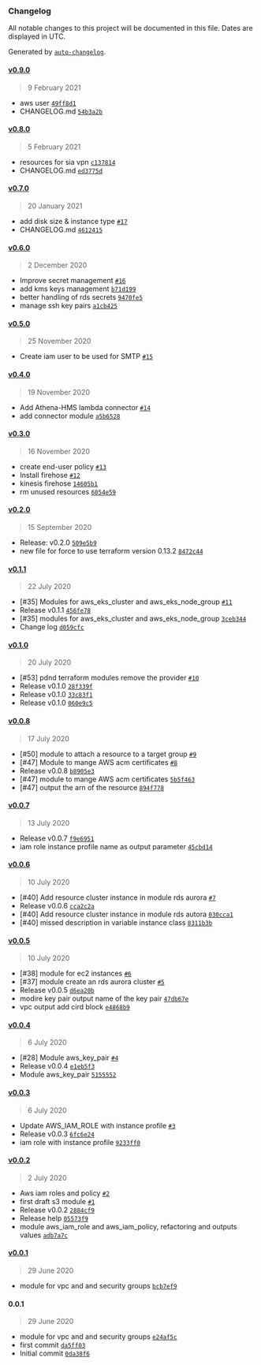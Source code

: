 ### Changelog

All notable changes to this project will be documented in this file. Dates are displayed in UTC.

Generated by [`auto-changelog`](https://github.com/CookPete/auto-changelog).

#### [v0.9.0](https://github.com/pagopa/pdnd-infra-tf-modules/compare/v0.8.0...v0.9.0)

> 9 February 2021

- aws user [`49ff8d1`](https://github.com/pagopa/pdnd-infra-tf-modules/commit/49ff8d1a778358a90707812d273dffb1c7a2d801)
- CHANGELOG.md [`54b3a2b`](https://github.com/pagopa/pdnd-infra-tf-modules/commit/54b3a2bdf11f21700f715a277afc2913e740d0bd)

#### [v0.8.0](https://github.com/pagopa/pdnd-infra-tf-modules/compare/v0.7.0...v0.8.0)

> 5 February 2021

- resources for sia vpn [`c137814`](https://github.com/pagopa/pdnd-infra-tf-modules/commit/c137814e3226cc5467b2cac6324cd2f06b28b5df)
- CHANGELOG.md [`ed3775d`](https://github.com/pagopa/pdnd-infra-tf-modules/commit/ed3775d1f767178b525d8ca34f756f18eb6eb797)

#### [v0.7.0](https://github.com/pagopa/pdnd-infra-tf-modules/compare/v0.6.0...v0.7.0)

> 20 January 2021

- add disk size & instance type [`#17`](https://github.com/pagopa/pdnd-infra-tf-modules/pull/17)
- CHANGELOG.md [`4612415`](https://github.com/pagopa/pdnd-infra-tf-modules/commit/46124156c6e6a47b600aad68b4e9dd18bd593bd6)

#### [v0.6.0](https://github.com/pagopa/pdnd-infra-tf-modules/compare/v0.5.0...v0.6.0)

> 2 December 2020

- Improve secret management [`#16`](https://github.com/pagopa/pdnd-infra-tf-modules/pull/16)
- add kms keys management [`b71d199`](https://github.com/pagopa/pdnd-infra-tf-modules/commit/b71d1991479b36dfefab0a6c336a25f9554955dd)
- better handling of rds secrets [`9470fe5`](https://github.com/pagopa/pdnd-infra-tf-modules/commit/9470fe55d7a408a6d915ffced655a958980216b3)
- manage ssh key pairs [`a1cb425`](https://github.com/pagopa/pdnd-infra-tf-modules/commit/a1cb425142ffdf4fc93e207da27f64691fa80cbb)

#### [v0.5.0](https://github.com/pagopa/pdnd-infra-tf-modules/compare/v0.4.0...v0.5.0)

> 25 November 2020

- Create iam user to be used for SMTP [`#15`](https://github.com/pagopa/pdnd-infra-tf-modules/pull/15)

#### [v0.4.0](https://github.com/pagopa/pdnd-infra-tf-modules/compare/v0.3.0...v0.4.0)

> 19 November 2020

- Add Athena-HMS lambda connector [`#14`](https://github.com/pagopa/pdnd-infra-tf-modules/pull/14)
- add connector module [`a5b6528`](https://github.com/pagopa/pdnd-infra-tf-modules/commit/a5b65285c09e8affe3e8866ae17dd7ae84fd14c4)

#### [v0.3.0](https://github.com/pagopa/pdnd-infra-tf-modules/compare/v0.2.0...v0.3.0)

> 16 November 2020

- create end-user policy [`#13`](https://github.com/pagopa/pdnd-infra-tf-modules/pull/13)
- Install firehose [`#12`](https://github.com/pagopa/pdnd-infra-tf-modules/pull/12)
- kinesis firehose [`14605b1`](https://github.com/pagopa/pdnd-infra-tf-modules/commit/14605b147a0fb9055e4a83303da9324d3200cdd1)
- rm unused resources [`6054e59`](https://github.com/pagopa/pdnd-infra-tf-modules/commit/6054e5968559697b6146c3681216d9e4c1b18330)

#### [v0.2.0](https://github.com/pagopa/pdnd-infra-tf-modules/compare/v0.1.1...v0.2.0)

> 15 September 2020

- Release: v0.2.0 [`509e5b9`](https://github.com/pagopa/pdnd-infra-tf-modules/commit/509e5b920bf25232b2c5f5e28e5b01874ff6369e)
- new file for force to use terraform version 0.13.2 [`8472c44`](https://github.com/pagopa/pdnd-infra-tf-modules/commit/8472c444b951174e6618896a85a944120948fd52)

#### [v0.1.1](https://github.com/pagopa/pdnd-infra-tf-modules/compare/v0.1.0...v0.1.1)

> 22 July 2020

- [#35] Modules for aws_eks_cluster and aws_eks_node_group [`#11`](https://github.com/pagopa/pdnd-infra-tf-modules/pull/11)
- Release v0.1.1 [`456fe78`](https://github.com/pagopa/pdnd-infra-tf-modules/commit/456fe781baccc74b34fdd04c7030704f215d6187)
- [#35] modules for aws_eks_cluster and aws_eks_node_group [`3ceb344`](https://github.com/pagopa/pdnd-infra-tf-modules/commit/3ceb344bdf02f13d74004fd1524e5d52bc32aa59)
- Change log [`d059cfc`](https://github.com/pagopa/pdnd-infra-tf-modules/commit/d059cfcb58696b64fd2334b851b03fb2d36382cd)

#### [v0.1.0](https://github.com/pagopa/pdnd-infra-tf-modules/compare/v0.0.8...v0.1.0)

> 20 July 2020

- [#53] pdnd terraform modules remove the provider [`#10`](https://github.com/pagopa/pdnd-infra-tf-modules/pull/10)
- Release v0.1.0 [`28f339f`](https://github.com/pagopa/pdnd-infra-tf-modules/commit/28f339fcd653cc95e8196947bb82742394ae2c82)
- Release v0.1.0 [`33c83f1`](https://github.com/pagopa/pdnd-infra-tf-modules/commit/33c83f18343b849e3ae1d14249c715a9dff3aed0)
- Release v0.1.0 [`060e9c5`](https://github.com/pagopa/pdnd-infra-tf-modules/commit/060e9c5876b5110662da44a60efe7ba2587572ab)

#### [v0.0.8](https://github.com/pagopa/pdnd-infra-tf-modules/compare/v0.0.7...v0.0.8)

> 17 July 2020

- [#50] module to attach a resource to a target group [`#9`](https://github.com/pagopa/pdnd-infra-tf-modules/pull/9)
- [#47] Module to mange AWS acm certificates [`#8`](https://github.com/pagopa/pdnd-infra-tf-modules/pull/8)
- Release v0.0.8 [`b8905e3`](https://github.com/pagopa/pdnd-infra-tf-modules/commit/b8905e3a9194b75510e49bfaf4ea87d7ed1d6f8a)
- [#47] module to mange AWS acm certificates [`5b5f463`](https://github.com/pagopa/pdnd-infra-tf-modules/commit/5b5f46305c91c618cf6fab54880e0f125f980820)
- [#47] output the arn of the resource [`894f778`](https://github.com/pagopa/pdnd-infra-tf-modules/commit/894f77809ff29b5e2d78cdafb531f01dfa7c6773)

#### [v0.0.7](https://github.com/pagopa/pdnd-infra-tf-modules/compare/v0.0.6...v0.0.7)

> 13 July 2020

- Release v0.0.7 [`f9e6951`](https://github.com/pagopa/pdnd-infra-tf-modules/commit/f9e69511346b88f42abeaa005103fe56dd3d312f)
- iam role instance profile name as output parameter [`45cbd14`](https://github.com/pagopa/pdnd-infra-tf-modules/commit/45cbd142156bd2fba033c5fbadd4708c2809ac93)

#### [v0.0.6](https://github.com/pagopa/pdnd-infra-tf-modules/compare/v0.0.5...v0.0.6)

> 10 July 2020

- [#40] Add resource cluster instance in module rds aurora [`#7`](https://github.com/pagopa/pdnd-infra-tf-modules/pull/7)
- Release v0.0.6 [`cca2c2a`](https://github.com/pagopa/pdnd-infra-tf-modules/commit/cca2c2ad3506e579e4575486e11f3cd5ffbaaae4)
- [#40] Add resource cluster instance in module rds autora [`030cca1`](https://github.com/pagopa/pdnd-infra-tf-modules/commit/030cca19d301a2e4451d54ed7a35e10502ad118e)
- [#40] missed description in variable instance class [`8311b3b`](https://github.com/pagopa/pdnd-infra-tf-modules/commit/8311b3bb8d4877dcce806368618254705b594611)

#### [v0.0.5](https://github.com/pagopa/pdnd-infra-tf-modules/compare/v0.0.4...v0.0.5)

> 10 July 2020

- [#38] module for ec2 instances [`#6`](https://github.com/pagopa/pdnd-infra-tf-modules/pull/6)
- [#37] module create an rds aurora cluster [`#5`](https://github.com/pagopa/pdnd-infra-tf-modules/pull/5)
- Release v0.0.5 [`d6ea20b`](https://github.com/pagopa/pdnd-infra-tf-modules/commit/d6ea20bfe7dfbae491481ffa5c0cb68aa61be27c)
- modire key pair output name of the key pair [`47db67e`](https://github.com/pagopa/pdnd-infra-tf-modules/commit/47db67e837248d156b3b405fab6b5bfe2f3e501d)
- vpc output add cird block [`e4868b9`](https://github.com/pagopa/pdnd-infra-tf-modules/commit/e4868b9bc2706fd1da448aa4a0c83f283c88b509)

#### [v0.0.4](https://github.com/pagopa/pdnd-infra-tf-modules/compare/v0.0.3...v0.0.4)

> 6 July 2020

- [#28] Module aws_key_pair [`#4`](https://github.com/pagopa/pdnd-infra-tf-modules/pull/4)
- Release v0.0.4 [`e1eb5f3`](https://github.com/pagopa/pdnd-infra-tf-modules/commit/e1eb5f38a068c09d793db3cd436a34c4c58becbf)
- Module aws_key_pair [`5155552`](https://github.com/pagopa/pdnd-infra-tf-modules/commit/5155552f32df7b039a1dd16a3c5c10e7bcbfc3ab)

#### [v0.0.3](https://github.com/pagopa/pdnd-infra-tf-modules/compare/v0.0.2...v0.0.3)

> 6 July 2020

- Update AWS_IAM_ROLE with instance profile  [`#3`](https://github.com/pagopa/pdnd-infra-tf-modules/pull/3)
- Release v0.0.3 [`6fc6e24`](https://github.com/pagopa/pdnd-infra-tf-modules/commit/6fc6e24cd70e7e3ba0efd5a934eacc6b037f524b)
- iam role with instance profile [`9233ff0`](https://github.com/pagopa/pdnd-infra-tf-modules/commit/9233ff073039cfeb7847772c0bc471ef228dd214)

#### [v0.0.2](https://github.com/pagopa/pdnd-infra-tf-modules/compare/v0.0.1...v0.0.2)

> 2 July 2020

- Aws iam roles and policy [`#2`](https://github.com/pagopa/pdnd-infra-tf-modules/pull/2)
- first draft s3 module [`#1`](https://github.com/pagopa/pdnd-infra-tf-modules/pull/1)
- Release v0.0.2 [`2884cf9`](https://github.com/pagopa/pdnd-infra-tf-modules/commit/2884cf91ea95c0b20a8e85dff16097e93d0595b1)
- Release help [`05573f9`](https://github.com/pagopa/pdnd-infra-tf-modules/commit/05573f9624dedf268ec1eca854bf299d3f6c80c5)
- module aws_iam_role and aws_iam_policy, refactoring and outputs values [`adb7a7c`](https://github.com/pagopa/pdnd-infra-tf-modules/commit/adb7a7ce0938cdaefaf90f445739374db30165ad)

#### [v0.0.1](https://github.com/pagopa/pdnd-infra-tf-modules/compare/0.0.1...v0.0.1)

> 29 June 2020

- module for vpc and and security groups [`bcb7ef9`](https://github.com/pagopa/pdnd-infra-tf-modules/commit/bcb7ef99f7068353036861f4126193c34cac2a4c)

#### 0.0.1

> 29 June 2020

- module for vpc and and security groups [`e24af5c`](https://github.com/pagopa/pdnd-infra-tf-modules/commit/e24af5cb1a4a0b99e505e7211bcb1bbcd77e3caf)
- first commit [`da5ff03`](https://github.com/pagopa/pdnd-infra-tf-modules/commit/da5ff03e7781ddd9f47f35078096f0c44bc5f90f)
- Initial commit [`0da38f6`](https://github.com/pagopa/pdnd-infra-tf-modules/commit/0da38f6fbb302f50bd9af21f7570bac65ecce760)
